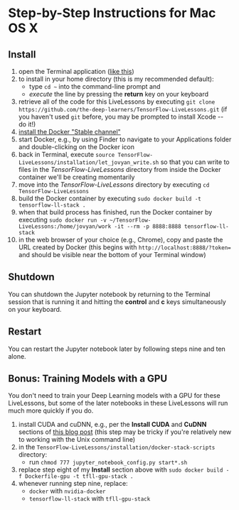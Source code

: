 # Step-by-Step Instructions for Mac OS X

## Install

1. open the Terminal application ([like this](http://www.wikihow.com/Open-a-Terminal-Window-in-Mac))
2. to install in your home directory (this is my recommended default):
	* type `cd ~` into the command-line prompt and 
	* *execute* the line by pressing the **return** key on your keyboard
3. retrieve all of the code for this LiveLessons by executing `git clone https://github.com/the-deep-learners/TensorFlow-LiveLessons.git` (if you haven't used `git` before, you may be prompted to install Xcode -- do it!)
4. [install the Docker "Stable channel"](https://docs.docker.com/docker-for-mac/install/)
5. start Docker, e.g., by using Finder to navigate to your Applications folder and double-clicking on the Docker icon
6. back in Terminal, execute `source TensorFlow-LiveLessons/installation/let_jovyan_write.sh` so that you can write to files in the *TensorFlow-LiveLessons* directory from inside the Docker container we'll be creating momentarily 
7. move into the *TensorFlow-LiveLessons* directory by executing `cd TensorFlow-LiveLessons`
8. build the Docker container by executing `sudo docker build -t tensorflow-ll-stack .`
9. when that build process has finished, run the Docker container by executing `sudo docker run -v ~/TensorFlow-LiveLessons:/home/jovyan/work -it --rm -p 8888:8888 tensorflow-ll-stack`
10. in the web browser of your choice (e.g., Chrome), copy and paste the URL created by Docker (this begins with `http://localhost:8888/?token=` and should be visible near the bottom of your Terminal window) 

## Shutdown

You can shutdown the Jupyter notebook by returning to the Terminal session that is running it and hitting the **control** and **c** keys simultaneously on your keyboard. 

## Restart

You can restart the Jupyter notebook later by following steps nine and ten alone. 

## Bonus: Training Models with a GPU

You don't need to train your Deep Learning models with a GPU for these LiveLessons, but some of the later notebooks in these LiveLessons will run much more quickly if you do. 

1. install CUDA and cuDNN, e.g., per the **Install CUDA** and **CuDNN** sections of [this blog post](https://blog.slavv.com/the-1700-great-deep-learning-box-assembly-setup-and-benchmarks-148c5ebe6415) (this step may be tricky if you're relatively new to working with the Unix command line)
2. in the `TensorFlow-LiveLessons/installation/docker-stack-scripts` directory:
	* run `chmod 777 jupyter_notebook_config.py start*.sh`
3. replace step eight of my **Install** section above with `sudo docker build -f Dockerfile-gpu -t tfll-gpu-stack .`
4. whenever running step nine, replace: 
	* `docker` with `nvidia-docker`
	* `tensorflow-ll-stack` with `tfll-gpu-stack` 

